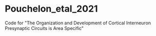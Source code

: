 # Pouchelon_etal_2021
Code for "The Organization and Development of Cortical Interneuron Presynaptic Circuits is Area Specific"
